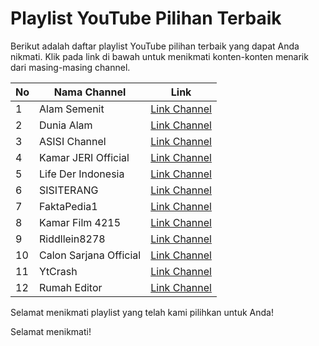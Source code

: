 # Playlist YouTube Pilihan Terbaik

Berikut adalah daftar playlist YouTube pilihan terbaik yang dapat Anda nikmati. Klik pada link di bawah untuk menikmati konten-konten menarik dari masing-masing channel.

| No | Nama Channel | Link |
| --- | ------------ | ---- |
| 1 | Alam Semenit | [Link Channel](https://youtube.com/@AlamSemenit?si=9uIRhVK39xtyATWl) |
| 2 | Dunia Alam | [Link Channel](https://youtube.com/@dunia_alam?si=bWBa03xGlnHPX63Z) |
| 3 | ASISI Channel | [Link Channel](https://youtube.com/@ASISIChannel?si=Mri6ez1RTXsVtR8C) |
| 4 | Kamar JERI Official | [Link Channel](https://youtube.com/@KamarJERI_Official?si=PhmPjdYIiE9K_Fq3) |
| 5 | Life Der Indonesia | [Link Channel](https://youtube.com/@lifederindonesia?si=v8G7l0T7ytOo0yas) |
| 6 | SISITERANG | [Link Channel](https://youtube.com/@SISITERANG?si=lShnrIigE2Y2FFun) |
| 7 | FaktaPedia1 | [Link Channel](https://youtube.com/@FaktaPedia1?si=Q_UHnM8LY6vyW9Q_) |
| 8 | Kamar Film 4215 | [Link Channel](https://youtube.com/@kamarfilm4215?si=U4_lcp8F-iuZjMGg) |
| 9 | Riddllein8278 | [Link Channel](https://youtube.com/@ridddlein8278?si=wvT2K8evVj0L8nMP) |
| 10 | Calon Sarjana Official | [Link Channel](https://youtube.com/@CalonSarjanaOfficial?si=VQ18mr1OLHU_U7tG) |
| 11 | YtCrash | [Link Channel](https://youtube.com/@YtCrash?si=wnEhzXB9sJywlAty) |
| 12 | Rumah Editor | [Link Channel](https://youtube.com/@RumahEditor?si=k6YiQQgZvakR8nRx) |

Selamat menikmati playlist yang telah kami pilihkan untuk Anda!

Selamat menikmati!
